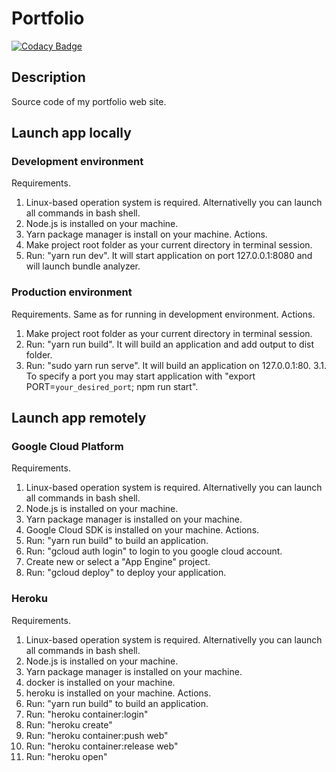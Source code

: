 # Portfolio
[![Codacy Badge](https://api.codacy.com/project/badge/Grade/e82e13616213466bbe93c35e1c70b8aa)](https://app.codacy.com/app/trudyga/portfolio?utm_source=github.com&utm_medium=referral&utm_content=trudyga/portfolio&utm_campaign=Badge_Grade_Dashboard)
## Description
Source code of my portfolio web site.
## Launch app locally
### Development environment
Requirements.
1. Linux-based operation system is required. Alternativelly you can launch all commands in bash shell.
2. Node.js is installed on your machine.
3. Yarn package manager is install on your machine.
Actions.
1. Make project root folder as your current directory in terminal session.
2. Run: "yarn run dev". It will start application on port 127.0.0.1:8080 and will launch bundle analyzer.
### Production environment
Requirements.
Same as for running in development environment.
Actions.
1. Make project root folder as your current directory in terminal session.
2. Run: "yarn run build". It will build an application and add output to dist folder.
3. Run: "sudo yarn run serve". It will build an application on 127.0.0.1:80.
3.1. To specify a port you may start application with "export PORT=`your_desired_port`; npm run start".
## Launch app remotely
### Google Cloud Platform
Requirements.
1. Linux-based operation system is required. Alternativelly you can launch all commands in bash shell.
2. Node.js is installed on your machine.
3. Yarn package manager is installed on your machine.
4. Google Cloud SDK is installed on your machine.
Actions.
1. Run: "yarn run build" to build an application.
2. Run: "gcloud auth login" to login to you google cloud account.
3. Create new or select a "App Engine" project.
3. Run: "gcloud deploy" to deploy your application.
### Heroku
Requirements.
1. Linux-based operation system is required. Alternativelly you can launch all commands in bash shell.
2. Node.js is installed on your machine.
3. Yarn package manager is installed on your machine.
4. docker is installed on your machine.
5. heroku is installed on your machine.
Actions.
1. Run: "yarn run build" to build an application.
2. Run: "heroku container:login"
3. Run: "heroku create"
4. Run: "heroku container:push web"
5. Run: "heroku container:release web"
6. Run: "heroku open"